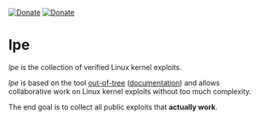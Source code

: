 [![Donate](https://img.shields.io/badge/Donate-PayPal-green.svg)](https://www.paypal.com/cgi-bin/webscr?cmd=_s-xclick&hosted_button_id=R8W2UQPZ5X5JE&source=url)
[![Donate](https://img.shields.io/badge/Donate-BitCoin-green.svg)](https://blockchair.com/bitcoin/address/bc1q23fyuq7kmngrgqgp6yq9hk8a5q460f39m8nv87)

# lpe

*lpe* is the collection of verified Linux kernel exploits.

*lpe* is based on the tool [out-of-tree](https://out-of-tree.io/) ([documentation](https://out-of-tree.readthedocs.io/)) and allows collaborative work on Linux kernel exploits without too much complexity.

The end goal is to collect all public exploits that **actually work**.
